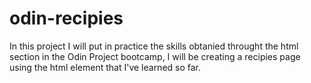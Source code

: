 # odin-recipies
In this project I will put in practice the skills obtanied throught the html section in the Odin Project bootcamp, I will be creating a recipies page using the html element that I've learned so far.